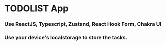# TODOLIST App

### Use ReactJS, Typescript, Zustand, React Hook Form, Chakra UI

### Use your device's localstorage to store the tasks.
